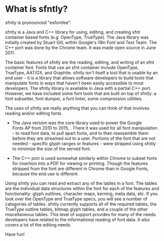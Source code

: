 # What is sfntly?

sfntly is pronounced "esfontlee".

sfntly is a Java and C++ library for using, editing, and creating sfnt container based fonts (e.g. OpenType, TrueType). 
The Java library was initially created by Stuart Gill, within Google's i18n Font and Text Team.
The C++ port was done by the Chrome team. 
It was made open source in June 2011.

The basic features of sfntly are the reading, editing, and writing of an sfnt container font. 
Fonts that use an sfnt container include OpenType, TrueType, AAT/GX, and Graphite. 
sfntly isn't itself a tool that is usable by an end user - it is a library that allows software developers to build tools that manipulate fonts in ways that haven't been easily accessible to most developers. 
The sfntly library is available in Java with a partial C++ port. 
However, we have included some font tools that are built on top of sfntly: 
a font subsetter, font dumper, a font linter, some compression utilities.

The uses of sfntly are really anything that you can think of that involves reading and/or editing fonts. 

* The Java version was the core library used to power the Google Fonts AP from 2010 to 2015, .
There it was used for all font manipulation - to read font data, to pull apart fonts, and to then reassemble them before they are streamed out to a user. 
Portions of the font that are not needed - specific glyph ranges or features - were stripped using sfntly to minimize the size of the served font. 

* The C++ port is used somewhat similarly within Chrome to subset fonts for insertion into a PDF for viewing or printing. Though the features stripped from the font are different in Chrome than in Google Fonts, because the end use is different.

Using sfntly you can read and extract any of the tables in a font. 
The tables are the individual data structures within the font for each of the features and functionality: 
glyph outlines, character maps, kerning, meta data, etc. 
If you look over the OpenType and TrueType specs, you will see a number of categories of tables. 
sfntly currently supports all of the required tables, the TrueType outline tables, bitmap glyph tables, and a couple of the other miscellaneous tables. 
This level of support provides for many of the needs developers have related to the informational reading of font data. 
It also covers a lot of the editing needs.

Have fun!
